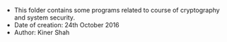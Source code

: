 - This folder contains some programs related to course of cryptography and system security.
- Date of creation: 24th October 2016
- Author: Kiner Shah

